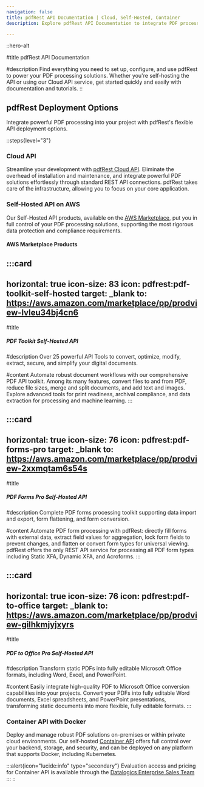 ```yaml
---
navigation: false
title: pdfRest API Documentation | Cloud, Self-Hosted, Container
description: Explore pdfRest API Documentation to integrate PDF processing into your projects. Get up and running quickly with Cloud, Self-Hosted on AWS, and Docker options.

---
```


::hero-alt


#title
pdfRest API Documentation

#description
Find everything you need to set up, configure, and use pdfRest to power your PDF processing solutions. Whether you're self-hosting the API or using our Cloud API service, get started quickly and easily with documentation and tutorials.
::

## pdfRest Deployment Options

Integrate powerful PDF processing into your project with pdfRest's flexible API deployment options.

::steps{level="3"}
### Cloud API

Streamline your development with [pdfRest Cloud API](https://pdfrest.com/products/cloud-api/). Eliminate the overhead of installation and maintenance, and integrate powerful PDF solutions effortlessly through standard REST API connections. pdfRest takes care of the infrastructure, allowing you to focus on your core application.

### Self-Hosted API on AWS

Our Self-Hosted API products, available on the [AWS Marketplace](https://aws.amazon.com/marketplace/search/results?searchTerms=pdfrest), put you in full control of your PDF processing solutions, supporting the most rigorous data protection and compliance requirements.

#### AWS Marketplace Products

  :::card
  ---
  horizontal: true
  icon-size: 83
  icon: pdfrest:pdf-toolkit-self-hosted
  target: _blank
  to: https://aws.amazon.com/marketplace/pp/prodview-lvleu34bj4cn6
  ---
  #title
  ##### PDF Toolkit Self-Hosted API
  
  #description
  Over 25 powerful API Tools to convert, optimize, modify, extract, secure, and simplify your digital documents.
  
  #content
  Automate robust document workflows with our comprehensive PDF API toolkit. Among its many features, convert files to and from PDF, reduce file sizes, merge and split documents, and add text and images. Explore advanced tools for print readiness, archival compliance, and data extraction for processing and machine learning.
  :::

  :::card
  ---
  horizontal: true
  icon-size: 76
  icon: pdfrest:pdf-forms-pro
  target: _blank
  to: https://aws.amazon.com/marketplace/pp/prodview-2xxmqtam6s54s
  ---
  #title
  ##### PDF Forms Pro Self-Hosted API
  
  #description
  Complete PDF forms processing toolkit supporting data import and export, form flattening, and form conversion.
  
  #content
  Automate PDF form processing with pdfRest: directly fill forms with external data, extract field values for aggregation, lock form fields to prevent changes, and flatten or convert form types for universal viewing. pdfRest offers the only REST API service for processing all PDF form types including Static XFA, Dynamic XFA, and Acroforms.
  :::

  :::card
  ---
  horizontal: true
  icon-size: 76
  icon: pdfrest:pdf-to-office
  target: _blank
  to: https://aws.amazon.com/marketplace/pp/prodview-gilhkmjyjxyrs
  ---
  #title
  ##### PDF to Office Pro Self-Hosted API
  
  #description
  Transform static PDFs into fully editable Microsoft Office formats, including Word, Excel, and PowerPoint.
  
  #content
  Easily integrate high-quality PDF to Microsoft Office conversion capabilities into your projects. Convert your PDFs into fully editable Word documents, Excel spreadsheets, and PowerPoint presentations, transforming static documents into more flexible, fully editable formats.
  :::

### Container API with Docker

Deploy and manage robust PDF solutions on-premises or within private cloud environments. Our self-hosted [Container API](https://pdfrest.com/products/pdf-toolkit-container-api/) offers full control over your backend, storage, and security, and can be deployed on any platform that supports Docker, including Kubernetes.

  :::alert{icon="lucide:info" type="secondary"}
  Evaluation access and pricing for Container API is available through the [Datalogics Enterprise Sales Team](mailto\:sales@datalogics.com?subject=pdfRest%20Container%20API%20Inquiry)
  :::
::
